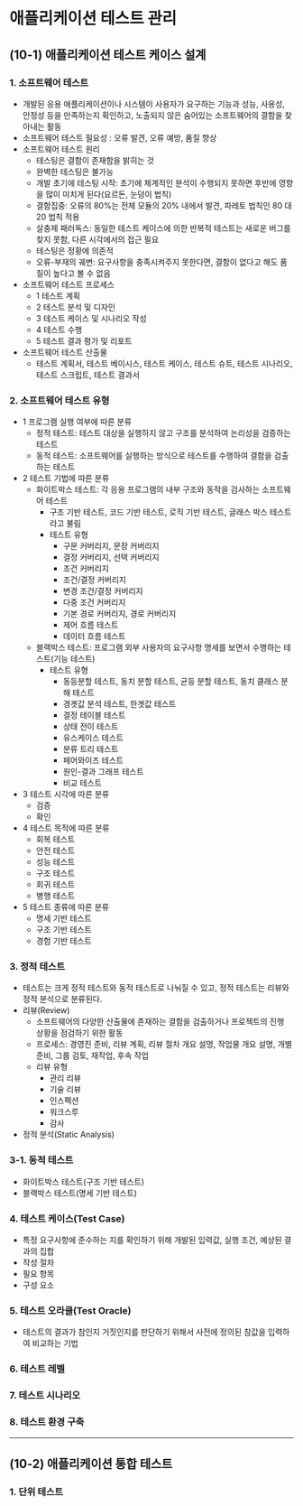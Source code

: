 # 애플리케이션 테스트 관리

## (10-1) 애플리케이션 테스트 케이스 설계

### 1. 소프트웨어 테스트
- 개발된 응용 애플리케이션이나 시스템이 사용자가 요구하는 기능과 성능, 사용성, 안정성 등을 만족하는지 확인하고, 노출되지 않은 숨어있는 소프트웨어의 결함을 찾아내는 활동
- 소프트웨어 테스트 필요성 : 오류 발견, 오류 예방, 품질 향상
- 소프트웨어 테스트 원리
  - 테스팅은 결함이 존재함을 밝히는 것
  - 완벽한 테스팅은 불가능
  - 개발 초기에 테스팅 시작: 초기에 체계적인 분석이 수행되지 못하면 후반에 영향을 많이 미치게 된다(요르돈, 눈덩이 법칙)
  - 결함집중: 오류의 80%는 전체 모듈의 20% 내에서 발견, 파레토 법칙인 80 대 20 법칙 적용
  - 살충제 패러독스: 동일한 테스트 케이스에 의한 반복적 테스트는 새로운 버그를 찾지 못함, 다른 시각에서의 접근 필요
  - 테스팅은 정황에 의존적
  - 오류-부재의 궤변: 요구사항을 충족시켜주지 못한다면, 결함이 없다고 해도 품질이 높다고 볼 수 없음
- 소프트웨어 테스트 프로세스
  - 1 테스트 계획
  - 2 테스트 분석 및 디자인
  - 3 테스트 케이스 및 시나리오 작성
  - 4 테스트 수행
  - 5 테스트 결과 평가 및 리포트
- 소프트웨어 테스트 산출물
  - 테스트 계획서, 테스트 베이시스, 테스트 케이스, 테스트 슈트, 테스트 시나리오, 테스트 스크립트, 테스트 결과서


### 2. 소프트웨어 테스트 유형
- 1 프로그램 실행 여부에 따른 분류
  - 정적 테스트: 테스트 대상을 실행하지 않고 구조를 분석하여 논리성을 검증하는 테스트
  - 동적 테스트: 소프트웨어를 실행하는 방식으로 테스트를 수행하여 결함을 검출하는 테스트
- 2 테스트 기법에 따른 분류
  - 화이트박스 테스트: 각 응용 프로그램의 내부 구조와 동작을 검사하는 소프트웨어 테스트
    - 구조 기반 테스트, 코드 기반 테스트, 로직 기반 테스트, 글래스 박스 테스트라고 불림
    - 테스트 유형
      - 구문 커버리지, 문장 커버리지
      - 결정 커버리지, 선택 커버리지
      - 조건 커버리지
      - 조건/결정 커버리지
      - 변경 조건/결정 커버리지
      - 다중 조건 커버리지
      - 기본 경로 커버리지, 경로 커버리지
      - 제어 흐름 테스트
      - 데이터 흐름 테스트
  - 블랙박스 테스트: 프로그램 외부 사용자의 요구사항 명세를 보면서 수행하는 테스트(기능 테스트)
    - 테스트 유형
      - 동등분할 테스트, 동치 분할 테스트, 균등 분할 테스트, 동치 클래스 분해 테스트
      - 경곗값 분석 테스트, 한곗값 테스트
      - 결정 테이블 테스트
      - 상태 전이 테스트
      - 유스케이스 테스트
      - 분류 트리 테스트
      - 페어와이즈 테스트
      - 원인-결과 그래프 테스트
      - 비교 테스트
- 3 테스트 시각에 따른 분류
  - 검증
  - 확인
- 4 테스트 목적에 따른 분류
  - 회복 테스트
  - 안전 테스트
  - 성능 테스트
  - 구조 테스트
  - 회귀 테스트
  - 병행 테스트
- 5 테스트 종류에 따른 분류
  - 명세 기반 테스트
  - 구조 기반 테스트
  - 경험 기반 테스트


### 3. 정적 테스트
- 테스트는 크게 정적 테스트와 동적 테스트로 나눠질 수 있고, 정적 테스트는 리뷰와 정적 분석으로 분류된다.
- 리뷰(Review)
  - 소프트웨어의 다양한 산출물에 존재하는 결함을 검출하거나 프로젝트의 진행 상황을 점검하기 위한 활동
  - 프로세스: 경영진 준비, 리뷰 계획, 리뷰 절차 개요 설명, 작업물 개요 설명, 개별 준비, 그룹 검토, 재작업, 후속 작업
  - 리뷰 유형
    - 관리 리뷰
    - 기술 리뷰
    - 인스펙션
    - 워크스루
    - 감사
- 정적 분석(Static Analysis)


### 3-1. 동적 테스트
- 화이트박스 테스트(구조 기반 테스트)
- 블랙박스 테스트(명세 기반 테스트)


### 4. 테스트 케이스(Test Case)
- 특정 요구사항에 준수하는 지를 확인하기 위해 개발된 입력값, 실행 조건, 예상된 결과의 집합
- 작성 절차
- 필요 항목
- 구성 요소


### 5. 테스트 오라클(Test Oracle)
- 테스트의 결과가 참인지 거짓인지를 판단하기 위해서 사전에 정의된 참값을 입력하여 비교하는 기법


### 6. 테스트 레벨


### 7. 테스트 시나리오


### 8. 테스트 환경 구축


  

___



## (10-2) 애플리케이션 통합 테스트

### 1. 단위 테스트